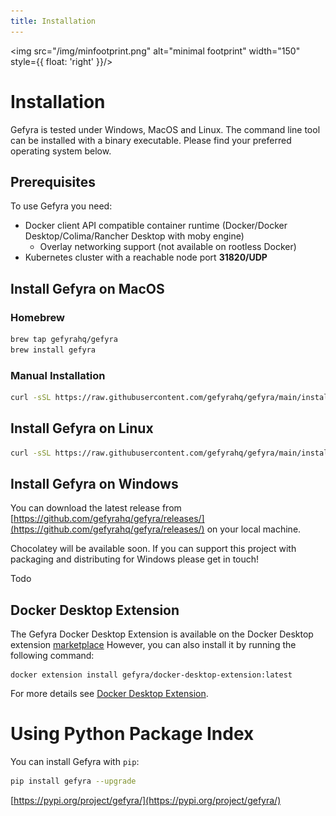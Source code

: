 ```yaml
---
title: Installation
---
```

<img src="/img/minfootprint.png" alt="minimal footprint" width="150" style={{ float: 'right' }}/>

# Installation
Gefyra is tested under Windows, MacOS and Linux. The command line tool can be 
installed with a binary executable.
Please find your preferred operating system below.  



## Prerequisites
To use Gefyra you need:

 - Docker client API compatible container runtime (Docker/Docker Desktop/Colima/Rancher Desktop with moby engine)
   - Overlay networking support (not available on rootless Docker)
 - Kubernetes cluster with a reachable node port **31820/UDP**

## Install Gefyra on MacOS
### Homebrew
```zsh
brew tap gefyrahq/gefyra
brew install gefyra
````

### Manual Installation

```zsh
curl -sSL https://raw.githubusercontent.com/gefyrahq/gefyra/main/install.sh | sh -
```

## Install Gefyra on Linux
```bash
curl -sSL https://raw.githubusercontent.com/gefyrahq/gefyra/main/install.sh | sh -
```

## Install Gefyra on Windows
You can download the latest release from 
[https://github.com/gefyrahq/gefyra/releases/](https://github.com/gefyrahq/gefyra/releases/)
on your local machine.  

Chocolatey will be available soon. If you can support this project with packaging and distributing for Windows
please get in touch!

Todo


## Docker Desktop Extension

The Gefyra Docker Desktop Extension is available on the Docker Desktop extension [marketplace](https://hub.docker.com/extensions/gefyra/docker-desktop-extension)
However, you can also install it by running the following command:

```shell
docker extension install gefyra/docker-desktop-extension:latest
```

For more details see [Docker Desktop Extension](/docs/docker-extension/).


# Using Python Package Index
You can install Gefyra with `pip`:  
```bash
pip install gefyra --upgrade
```  

[https://pypi.org/project/gefyra/](https://pypi.org/project/gefyra/)
